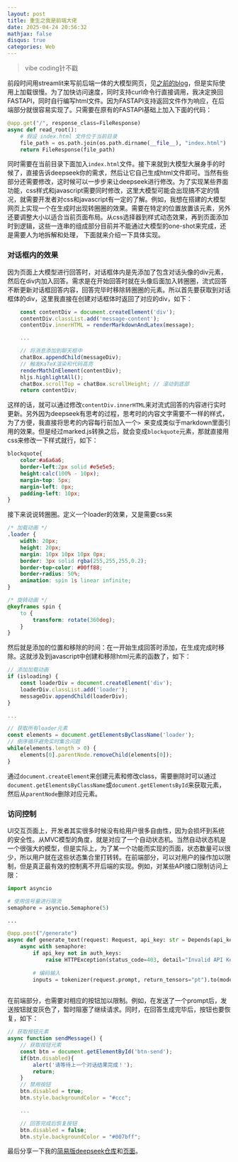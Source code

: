 ```yaml
---
layout: post
title: 重生之我是前端大佬
date: 2025-04-24 20:56:32
mathjax: false
disqus: true
categories: Web
---
```


> vibe coding针不戳

前段时间用streamlit来写前后端一体的大模型网页，见[之前的blog](https://marktube.github.io/2025/02/10/deepseek-local-deploy)，但是实际使用上加载很慢。为了加快访问速度，同时支持curl命令行直接调用，我决定换回FASTAPI，同时自行编写html文件。因为FASTAPI支持返回文件作为响应，在后端部分就很容易实现了。只需要在原有的FASTAPI基础上加入下面的代码：

```python
@app.get("/", response_class=FileResponse)
async def read_root():
    # 假设 index.html 文件位于当前目录
    file_path = os.path.join(os.path.dirname(__file__), "index.html")
    return FileResponse(file_path)
```

同时需要在当前目录下面加入`index.html`文件。接下来就到大模型大展身手的时候了，直接告诉deepseek你的需求，然后让它自己生成html文件即可。当然有些部分还需要修改，这时候可以一步步来让deepseek进行修改。为了实现某些界面功能，css样式和javascript需要同时修改，这里大模型可能会出现搞不定的情况，就需要开发者对css和javascript有一定的了解。例如，我想在搭建的大模型网页上实现一个在生成时出现转圈圈的效果。需要在特定的位置放置该元素，另外还要调整大小以适合当前页面布局。从css选择器到样式动态效果，再到页面添加时到逻辑，这些一连串的组成部分目前并不能通过大模型的one-shot来完成，还是需要人为地拆解和处理，
下面就来介绍一下具体实现。

### 对话框内的效果
因为页面上大模型进行回答时，对话框体内是先添加了包含对话头像的div元素，然后在div内加入回答。需求是在开始回答时就在头像后面加入转圈圈，流式回答不断更新对话框回答内容，回答完毕时移除转圈圈的元素。所以首先要获取到对话框体的div，这里我直接在创建对话框体时返回了对应的div，如下：
```javascript
    const contentDiv = document.createElement('div');
    contentDiv.classList.add('message-content');
    contentDiv.innerHTML = renderMarkdownAndLatex(message);

    ...

    // 将消息添加到聊天框中
    chatBox.appendChild(messageDiv);
    // 触发KaTeX渲染和代码高亮
    renderMathInElement(contentDiv);
    hljs.highlightAll();
    chatBox.scrollTop = chatBox.scrollHeight; // 滚动到底部
    return contentDiv;
```
这样的话，就可以通过修改`contentDiv.innerHTML`来对流式回答的内容进行实时更新。另外因为deepseek有思考的过程，思考时的内容文字需要不一样的样式，为了方便，我直接将思考的内容每行前加入一个`> `来变成类似于markdown里面引用的效果。但是经过marked.js转换之后，就会变成`blockquote`元素，那就直接用css来修改一下样式就行，如下：
```css
blockquote{
    color:#a6a6a6;
    border-left:2px solid #e5e5e5;
    height:calc(100% - 10px);
    margin-top: 5px;
    margin-left: 0px;
    padding-left: 10px;
}
```
接下来说说转圈圈。定义一个loader的效果，又是需要css来
```css
/* 加载动画 */
.loader {
    width: 20px;
    height: 20px;
    margin: 10px 10px 10px 0px;
    border: 3px solid rgba(255,255,255,0.2);
    border-top-color: #00ff88;
    border-radius: 50%;
    animation: spin 1s linear infinite;
}

/* 旋转动画 */
@keyframes spin {
    to {
        transform: rotate(360deg);
    }
}
```
然后就是添加的位置和移除的时间：在一开始生成回答时添加，在生成完成时移除。这就涉及到javascript中创建和移除html元素的函数了，如下：
```javascript
// 添加加载动画
if (isloading) {
    const loaderDiv = document.createElement('div');
    loaderDiv.classList.add('loader');
    messageDiv.appendChild(loaderDiv);
}

...

// 获取所有loader元素
const elements = document.getElementsByClassName('loader');
// 倒序循环避免实时集合问题
while(elements.length > 0) {
    elements[0].parentNode.removeChild(elements[0]);
}
```
通过`document.createElement`来创建元素和修改class，需要删除时可以通过`document.getElementsByClassName`或`document.getElementsById`来获取元素，然后从`parentNode`删除对应元素。

### 访问控制
UI交互页面上，开发者其实很多时候没有给用户很多自由性，因为会损坏到系统的安全性。从MVC模型的角度，就是对应了一个自动状态机。当然自动状态机是一个很强大的模型，但是实际上，为了某一个功能而实现的页面，状态数量可以很少，所以用户就在这些状态集合里打转转。在前端部分，可以对用户的操作加以限制，但是真正最有效的控制离不开后端的实现。例如，对某些API接口限制访问上限：
```python
import asyncio

# 使用信号量进行限流
semaphore = asyncio.Semaphore(5)

...

@app.post("/generate")
async def generate_text(request: Request, api_key: str = Depends(api_key_header)):
    async with semaphore:
        if api_key not in auth_keys:
            raise HTTPException(status_code=403, detail="Invalid API Key")
        
        # 编码输入
        inputs = tokenizer(request.prompt, return_tensors="pt").to(model.device)
        
```
在前端部分，也需要对相应的按钮加以限制。例如，在发送了一个prompt后，发送按钮就变灰色了，暂时阻塞了继续请求。同时，在回答生成完毕后，按钮也要恢复，如下：
```javascript
// 获取按钮元素
async function sendMessage() {
    // 获取按钮元素
    const btn = document.getElementById('btn-send');
    if(btn.disabled){
        alert('请等待上一个对话结果完成！');
        return;
    }
    // 禁用按钮
    btn.disabled = true;
    btn.style.backgroundColor = "#ccc";

    ...

    // 回答完成后恢复按钮
    btn.disabled = false;
    btn.style.backgroundColor = "#007bff";
```
最后分享一下我的[简易版deepseek仓库](https://github.com/marktube/Deepseek-deploy)和[页面](https://deepseek.liuyc.uk)。